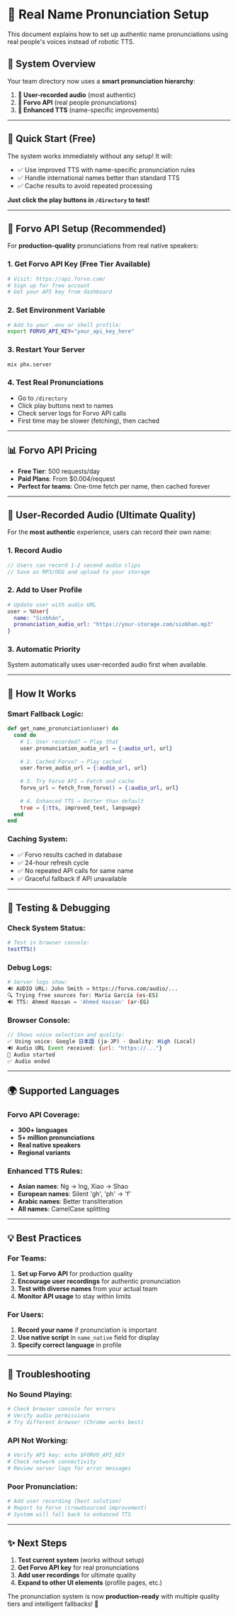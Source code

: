 # 🎯 Real Name Pronunciation Setup

This document explains how to set up authentic name pronunciations using real people's voices instead of robotic TTS.

## 🌟 **System Overview**

Your team directory now uses a **smart pronunciation hierarchy**:

1. **👤 User-recorded audio** (most authentic)
2. **🎤 Forvo API** (real people pronunciations)  
3. **🤖 Enhanced TTS** (name-specific improvements)

---

## 🚀 **Quick Start (Free)**

The system works immediately without any setup! It will:
- ✅ Use improved TTS with name-specific pronunciation rules
- ✅ Handle international names better than standard TTS
- ✅ Cache results to avoid repeated processing

**Just click the play buttons in `/directory` to test!**

---

## 🎯 **Forvo API Setup (Recommended)**

For **production-quality** pronunciations from real native speakers:

### 1. **Get Forvo API Key (Free Tier Available)**
```bash
# Visit: https://api.forvo.com/
# Sign up for free account
# Get your API key from dashboard
```

### 2. **Set Environment Variable**
```bash
# Add to your .env or shell profile:
export FORVO_API_KEY="your_api_key_here"
```

### 3. **Restart Your Server**
```bash
mix phx.server
```

### 4. **Test Real Pronunciations**
- Go to `/directory`
- Click play buttons next to names
- Check server logs for Forvo API calls
- First time may be slower (fetching), then cached

---

## 📊 **Forvo API Pricing**

- **Free Tier**: 500 requests/day
- **Paid Plans**: From $0.004/request
- **Perfect for teams**: One-time fetch per name, then cached forever

---

## 🎤 **User-Recorded Audio (Ultimate Quality)**

For the **most authentic** experience, users can record their own name:

### 1. **Record Audio**
```javascript
// Users can record 1-2 second audio clips
// Save as MP3/OGG and upload to your storage
```

### 2. **Add to User Profile**
```elixir
# Update user with audio URL
user = %User{
  name: "Siobhán", 
  pronunciation_audio_url: "https://your-storage.com/siobhan.mp3"
}
```

### 3. **Automatic Priority**
System automatically uses user-recorded audio first when available.

---

## 🔧 **How It Works**

### **Smart Fallback Logic:**
```elixir
def get_name_pronunciation(user) do
  cond do
    # 1. User recorded? → Play that
    user.pronunciation_audio_url → {:audio_url, url}
    
    # 2. Cached Forvo? → Play cached
    user.forvo_audio_url → {:audio_url, url}
    
    # 3. Try Forvo API → Fetch and cache
    forvo_url = fetch_from_forvo() → {:audio_url, url}
    
    # 4. Enhanced TTS → Better than default
    true → {:tts, improved_text, language}
  end
end
```

### **Caching System:**
- ✅ Forvo results cached in database
- ✅ 24-hour refresh cycle
- ✅ No repeated API calls for same name
- ✅ Graceful fallback if API unavailable

---

## 🧪 **Testing & Debugging**

### **Check System Status:**
```bash
# Test in browser console:
testTTS()
```

### **Debug Logs:**
```bash
# Server logs show:
🔊 AUDIO URL: John Smith → https://forvo.com/audio/...
🔍 Trying free sources for: María García (es-ES)
🔊 TTS: Ahmed Hassan → 'Ahmed Hassan' (ar-EG)
```

### **Browser Console:**
```javascript
// Shows voice selection and quality:
✅ Using voice: Google 日本語 (ja-JP) - Quality: High (Local)
🔊 Audio URL Event received: {url: "https://..."}
🎤 Audio started
✅ Audio ended
```

---

## 🌍 **Supported Languages**

### **Forvo API Coverage:**
- **300+ languages**
- **5+ million pronunciations**
- **Real native speakers**
- **Regional variants**

### **Enhanced TTS Rules:**
- **Asian names**: Ng → Ing, Xiao → Shao
- **European names**: Silent 'gh', 'ph' → 'f'  
- **Arabic names**: Better transliteration
- **All names**: CamelCase splitting

---

## 💡 **Best Practices**

### **For Teams:**
1. **Set up Forvo API** for production quality
2. **Encourage user recordings** for authentic pronunciation
3. **Test with diverse names** from your actual team
4. **Monitor API usage** to stay within limits

### **For Users:**
1. **Record your name** if pronunciation is important
2. **Use native script** in `name_native` field for display
3. **Specify correct language** in profile

---

## 🚨 **Troubleshooting**

### **No Sound Playing:**
```bash
# Check browser console for errors
# Verify audio permissions
# Try different browser (Chrome works best)
```

### **API Not Working:**
```bash
# Verify API key: echo $FORVO_API_KEY
# Check network connectivity
# Review server logs for error messages
```

### **Poor Pronunciation:**
```bash
# Add user recording (best solution)
# Report to Forvo (crowdsourced improvement)
# System will fall back to enhanced TTS
```

---

## ✨ **Next Steps**

1. **Test current system** (works without setup)
2. **Get Forvo API key** for real pronunciations
3. **Add user recordings** for ultimate quality
4. **Expand to other UI elements** (profile pages, etc.)

The pronunciation system is now **production-ready** with multiple quality tiers and intelligent fallbacks! 🎉
